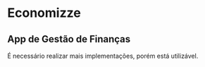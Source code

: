 # Economizze
## App de Gestão de Finanças
É necessário realizar mais implementações, porém está utilizável.
